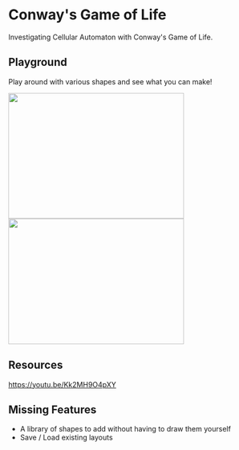 # Conway's Game of Life

Investigating Cellular Automaton with Conway's Game of Life.

## Playground
Play around with various shapes and see what you can make!

<img src="https://github.com/JBillson/conways-game-of-life/blob/1a679f7f3e42e62387cc83d2866be4e7c886130c/readme/making-shapes.gif" width=350 height=250/> <img src="https://github.com/JBillson/conways-game-of-life/blob/27e221e1f12e0bfc5c625a70570eb6b42c99f9b4/readme/gosper-glider-gun.gif" width=350 height=250/>

## Resources
https://youtu.be/Kk2MH9O4pXY

## Missing Features

- A library of shapes to add without having to draw them yourself
- Save / Load existing layouts
